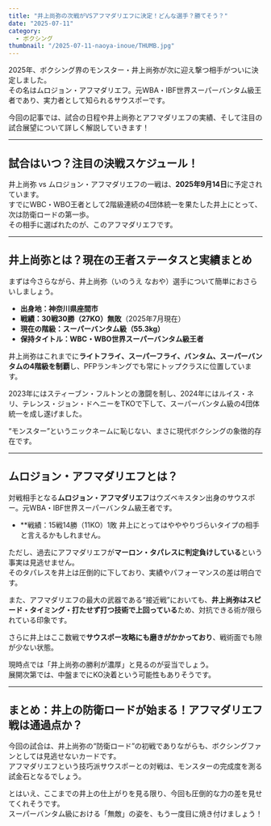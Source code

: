 ```yaml
---
title: "井上尚弥の次戦がVSアフマダリエフに決定！どんな選手？勝てそう？"
date: "2025-07-11"
category:
  - ボクシング
thumbnail: "/2025-07-11-naoya-inoue/THUMB.jpg"
---
```


2025年、ボクシング界のモンスター・井上尚弥が次に迎え撃つ相手がついに決定しました。  
その名はムロジョン・アフマダリエフ。元WBA・IBF世界スーパーバンタム級王者であり、実力者として知られるサウスポーです。

今回の記事では、試合の日程や井上尚弥とアフマダリエフの実績、そして注目の試合展望について詳しく解説していきます！

---

## 試合はいつ？注目の決戦スケジュール！

井上尚弥 vs ムロジョン・アフマダリエフの一戦は、**2025年9月14日**に予定されています。  
すでにWBC・WBO王者として2階級連続の4団体統一を果たした井上にとって、次は防衛ロードの第一歩。  
その相手に選ばれたのが、このアフマダリエフです。

---

## 井上尚弥とは？現在の王者ステータスと実績まとめ

まずは今さらながら、井上尚弥（いのうえ なおや）選手について簡単におさらいしましょう。

- **出身地：神奈川県座間市**
- **戦績：30戦30勝（27KO）無敗**（2025年7月現在）
- **現在の階級：スーパーバンタム級（55.3kg）**
- **保持タイトル：WBC・WBO世界スーパーバンタム級王者**

井上尚弥はこれまでに**ライトフライ、スーパーフライ、バンタム、スーパーバンタムの4階級を制覇**し、PFPランキングでも常にトップクラスに位置しています。

2023年にはスティーブン・フルトンとの激闘を制し、2024年にはルイス・ネリ、テレンス・ジョン・ドヘニーをTKOで下して、スーパーバンタム級の4団体統一を成し遂げました。

“モンスター”というニックネームに恥じない、まさに現代ボクシングの象徴的存在です。

---

## ムロジョン・アフマダリエフとは？

対戦相手となる**ムロジョン・アフマダリエフ**はウズベキスタン出身のサウスポー。元WBA・IBF世界スーパーバンタム級王者です。

- **戦績：15戦14勝（11KO）1敗
井上にとってはやややりづらいタイプの相手と言えるかもしれません。

ただし、過去にアフマダリエフが**マーロン・タパレスに判定負けしている**という事実は見逃せません。  
そのタパレスを井上は圧倒的に下しており、実績やパフォーマンスの差は明白です。

また、アフマダリエフの最大の武器である“接近戦”においても、**井上尚弥はスピード・タイミング・打たせず打つ技術で上回っている**ため、対抗できる術が限られている印象です。

さらに井上はここ数戦で**サウスポー攻略にも磨きがかかっており**、戦術面でも隙が少ない状態。

現時点では「井上尚弥の勝利が濃厚」と見るのが妥当でしょう。  
展開次第では、中盤までにKO決着という可能性もありそうです。

---

## まとめ：井上の防衛ロードが始まる！アフマダリエフ戦は通過点か？

今回の試合は、井上尚弥の“防衛ロード”の初戦でありながらも、ボクシングファンとしては見逃せないカードです。  
アフマダリエフという技巧派サウスポーとの対戦は、モンスターの完成度を測る試金石となるでしょう。

とはいえ、ここまでの井上の仕上がりを見る限り、今回も圧倒的な力の差を見せてくれそうです。  
スーパーバンタム級における「無敵」の姿を、もう一度目に焼き付けましょう！